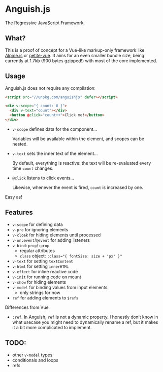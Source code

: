 # Anguish.js

The Regressive JavaScript Framework.

## What?

This is a proof of concept for a Vue-like markup-only framework like [Alpine.js](https://alpinejs.dev/) or
[petite-vue](https://github.com/vuejs/petite-vue). It aims for an even smaller bundle size, being currently at 1.7kb
(900 bytes gzipped!) with most of the core implemented.

## Usage

Anguish.js does not require any compilation:

``` html
<script src="//unpkg.com/anguishjs" defer></script>

<div v-scope="{ count: 0 }">
  <div v-text="count"></div>
  <button @click="count++">Click me!</button>
</div>
```

- `v-scope` defines data for the component…

  Variables will be available within the element, and scopes can be nested.

- `v-text` sets the inner text of the element…

  By default, everything is reactive: the text will be re-evaluated every time `count` changes.

- `@click` listens to click events…

  Likewise, whenever the event is fired, `count` is increased by one.

Easy as!

## Features

- `v-scope` for defining data
- `v-pre` for ignoring elements
- `v-cloak` for hiding elements until processed
- `v-on:event`/`@event` for adding listeners
- `v-bind:prop`/`:prop`
  - regular attributes
  - `class` object: `:class="{ fontSize: size + 'px' }"`
- `v-text` for setting `textContent`
- `v-html` for setting `innerHTML`
- `v-effect` for inline reactive code
- `v-init` for running code on mount
- `v-show` for hiding elements
- `v-model` for binding values from input elements
  - only strings for now
- `ref` for adding elements to `$refs`

Differences from Vue

- `:ref`. In Anguish, `ref` is not a dynamic property. I honestly don’t know in what usecase you might need to
  dynamically rename a ref, but it makes it a bit more complicated to implement.

## TODO:

- other `v-model` types
- conditionals and loops
- refs

